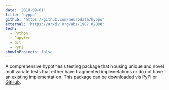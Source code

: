 ```yaml
---
date: '2018-09-01'
title: 'hyppo'
github: 'https://github.com/neurodata/hyppo'
external: 'https://arxiv.org/abs/1907.02088'
tech:
  - Python
  - Jupyter
  - Git
  - PyPi
showInProjects: false
---
```


A comprehensive hypothesis testing package that housing unique and novel multivariate tests that either have fragmented implenetations or do not have an existing implementation. This package can be downloaded vis [PyPi](https://pypi.org/project/hyppo/) or [GitHub](https://github.com/neurodata/hyppo/releases).
